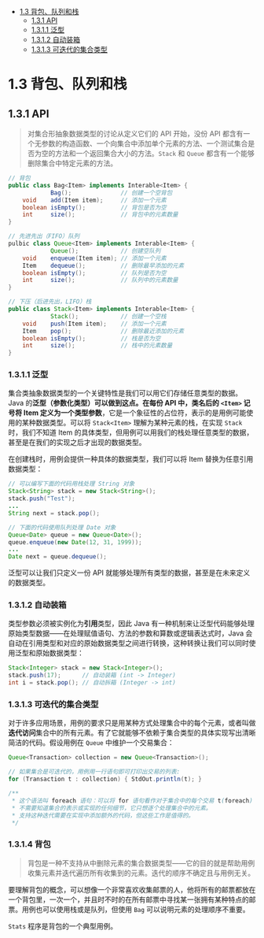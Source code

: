 - [1.3 背包、队列和栈](#背包、队列和栈)
  - [1.3.1 API](#131-api)
  - [1.3.1.1 泛型](#1311-泛型)
  - [1.3.1.2 自动装箱](#1312-自动装箱)
  - [1.3.1.3 可迭代的集合类型](#1313-可迭代的集合类型)




# 1.3 背包、队列和栈



## 1.3.1 API

> 对集合形抽象数据类型的讨论从定义它们的 API 开始，没份 API 都含有一个无参数的构造函数、一个向集合中添加单个元素的方法、一个测试集合是否为空的方法和一个返回集合大小的方法。`Stack` 和 `Queue` 都含有一个能够删除集合中特定元素的方法。

```java
// 背包
public class Bag<Item> implements Interable<Item> {
            Bag();              // 创建一个空背包
    void    add(Item item);     // 添加一个元素
    boolean isEmpty();          // 背包是否为空
    int     size();             // 背包中的元素数量
}

// 先进先出（FIFO）队列
pulbic class Queue<Item> implements Interable<Item> {
            Queue();            // 创建空队列
    void    enqueue(Item item); // 添加一个元素
    Item    dequeue();          // 删除最早添加的元素
    boolean isEmpty();          // 队列是否为空
    int     size();             // 队列中的元素数量
}

// 下压（后进先出，LIFO）栈
public class Stack<Item> implements Interable<Item> {
            Stack();            // 创建一个空栈
    void    push(Item item);    // 添加一个元素
    Item    pop();              // 删除最近添加的元素
    boolean isEmpty();          // 栈是否为空
    int     size();             // 栈中的元素数量
}
```




### 1.3.1.1 泛型

集合类抽象数据类型的一个关键特性是我们可以用它们存储任意类型的数据。Java 的**泛型（参数化类型）**可以做到这点。在每份 API 中，类名后的 `<Item>` 记号将 Item 定义为一个**类型参数**，它是一个象征性的占位符，表示的是用例可能使用的某种数据类型。可以将 `Stack<Item>` 理解为某种元素的栈，在实现 `Stack` 时，我们不知道 Item 的具体类型，但用例可以用我们的栈处理任意类型的数据，甚至是在我们的实现之后才出现的数据类型。

在创建栈时，用例会提供一种具体的数据类型，我们可以将 Item 替换为任意引用数据类型：

```java
// 可以编写下面的代码用栈处理 String 对象
Stack<String> stack = new Stack<String>();
stack.push("Test");
...
String next = stack.pop();

// 下面的代码使用队列处理 Date 对象
Queue<Date> queue = new Queue<Date>();
queue.enqueue(new Date(12, 31, 1999));
...
Date next = queue.dequeue();
```

泛型可以让我们只定义一份 API 就能够处理所有类型的数据，甚至是在未来定义的数据类型。



### 1.3.1.2 自动装箱

类型参数必须被实例化为**引用**类型，因此 Java 有一种机制来让泛型代码能够处理原始类型数据——在处理赋值语句、方法的参数和算数或逻辑表达式时，Java 会自动在引用类型和对应的原始数据类型之间进行转换，这种转换让我们可以同时使用泛型和原始数据类型：

```java
Stack<Integer> stack = new Stack<Integer>();
stack.push(17);      // 自动装箱 (int -> Integer)
int i = stack.pop(); // 自动拆箱 (Integer -> int)
```



### 1.3.1.3 可迭代的集合类型

对于许多应用场景，用例的要求只是用某种方式处理集合中的每个元素，或者叫做**迭代访问**集合中的所有元素。有了它就能够不依赖于集合类型的具体实现写出清晰简洁的代码。假设用例在 `Queue` 中维护一个交易集合：

```java
Queue<Transaction> collection = new Queue<Transaction>();

// 如果集合是可迭代的，用例用一行语句即可打印出交易的列表:
for (Transaction t : collection) { StdOut.println(t); }

/**
 * 这个语法叫 foreach 语句：可以将 for 语句看作对于集合中的每个交易 t(foreach) 执行以下代码段。这段用例代码
 * 不需要知道集合的表示或实现的任何细节，它只想逐个处理集合中的元素。
 * 支持这种迭代需要在实现中添加额外的代码，但这些工作是值得的。
 */
```



### 1.3.1.4 背包

> 背包是一种不支持从中删除元素的集合数据类型——它的目的就是帮助用例收集元素并迭代遍历所有收集到的元素。迭代的顺序不确定且与用例无关。

要理解背包的概念，可以想像一个非常喜欢收集邮票的人，他将所有的邮票都放在一个背包里，一次一个，并且时不时的在所有邮票中寻找某一张拥有某种特点的邮票。用例也可以使用栈或是队列，但使用 `Bag` 可以说明元素的处理顺序不重要。

`Stats` 程序是背包的一个典型用例。
